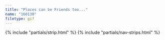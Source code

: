 ```yaml
---
title: "Places can be Friends too..."
name: "160130"
filetype: gif
---
```


{% include "partials/strip.html" %}
{% include "partials/nav-strips.html" %}